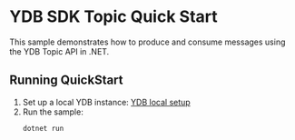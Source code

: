 # YDB SDK Topic Quick Start

This sample demonstrates how to produce and consume messages using the YDB Topic API in .NET.

## Running QuickStart

1. Set up a local YDB instance: [YDB local setup](https://ydb.tech/docs/en/reference/docker/start)
2. Run the sample:
    ```bash
    dotnet run
    ```
